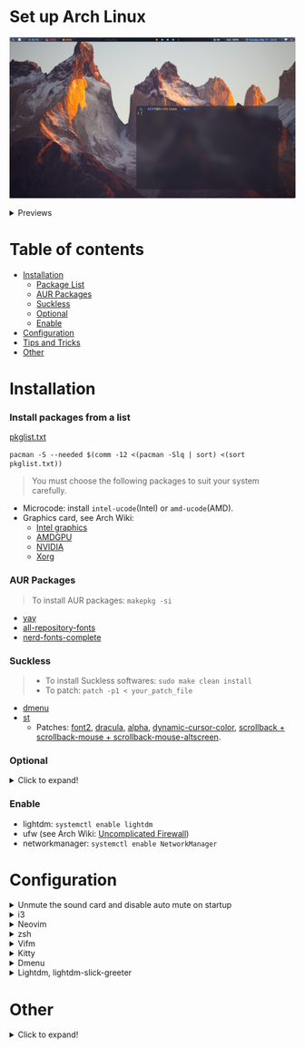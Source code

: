 # Set up Arch Linux

![](https://raw.githubusercontent.com/nguyenletientrien/Dotfiles/master/.github/qtile0.png)

<details>
  <summary>Previews</summary>

  - ***i3-wm, i3bar, pfetch, gotop.***
  ![](https://raw.githubusercontent.com/nguyenletientrien/Dotfiles/master/.github/i3.png)

  - ***Qtile, nvim, neofetch, gotop, rofi, conky, i3lock-color.***
  ![](https://raw.githubusercontent.com/nguyenletientrien/Dotfiles/master/.github/qtile1.png)
  ![](https://raw.githubusercontent.com/nguyenletientrien/Dotfiles/master/.github/qtile2.png)
  ![](https://raw.githubusercontent.com/nguyenletientrien/Dotfiles/master/.github/qtile3.png)
  ![](https://raw.githubusercontent.com/nguyenletientrien/Dotfiles/master/.github/qtile4.png)
  > [Download](https://github.com/nguyenletientrien/Wallpapers) Wallpapers.

</details>

# Table of contents

- [Installation](https://github.com/nguyenletientrien/Dotfiles#installation)
  - [Package List](https://github.com/nguyenletientrien/Dotfiles#install-packages-from-a-list)
  - [AUR Packages](https://github.com/nguyenletientrien/Dotfiles#aur-packages)
  - [Suckless](https://github.com/nguyenletientrien/Dotfiles#suckless)
  - [Optional](https://github.com/nguyenletientrien/Dotfiles#optional)
  - [Enable](https://github.com/nguyenletientrien/Dotfiles#enable)
- [Configuration](https://github.com/nguyenletientrien/Dotfiles#configuration)
- [Tips and Tricks](https://github.com/nguyenletientrien/Dotfiles#tips-and-tricks)
- [Other](https://github.com/nguyenletientrien/Dotfiles#other)

# Installation

### Install packages from a list
[pkglist.txt](https://github.com/nguyenletientrien/Dotfiles/blob/master/pkglist.txt)
```
pacman -S --needed $(comm -12 <(pacman -Slq | sort) <(sort pkglist.txt))
```
> You must choose the following packages to suit your system carefully.
- Microcode: install `intel-ucode`(Intel) or `amd-ucode`(AMD).
- Graphics card, see Arch Wiki:
  - [Intel graphics](https://wiki.archlinux.org/title/Intel_graphics)
  - [AMDGPU](https://wiki.archlinux.org/title/AMDGPU)
  - [NVIDIA](https://wiki.archlinux.org/title/NVIDIA)
  - [Xorg](https://wiki.archlinux.org/title/Xorg)

### AUR Packages
> To install AUR packages: `makepkg -si`
- [yay](https://aur.archlinux.org/packages/yay)
- [all-repository-fonts](https://aur.archlinux.org/packages/all-repository-fonts)
- [nerd-fonts-complete](https://aur.archlinux.org/packages/nerd-fonts-complete)

### Suckless
> - To install Suckless softwares: `sudo make clean install`
> - To patch: `patch -p1 < your_patch_file`
- [dmenu](https://tools.suckless.org/dmenu)
- [st](https://st.suckless.org)
  - Patches: [font2](https://st.suckless.org/patches/font2), [dracula](https://st.suckless.org/patches/dracula), [alpha](https://st.suckless.org/patches/alpha), [dynamic-cursor-color](https://st.suckless.org/patches/dynamic-cursor-color), [scrollback + scrollback-mouse + scrollback-mouse-altscreen](https://st.suckless.org/patches/scrollback).

### Optional
<details>
  <summary>Click to expand!</summary>
  
  > You should read the application documentation for more information on the Archwiki or the application main page.
  - Kdenlive
  - GIMP
  - Audacity
  - OBS
  - Simplescreenrecorder 
  - VirtualBox
  - Virt-Manager
    > - `pacman -S libvirt iptables-nft qemu virt-manager`
    > - `sudo systemctl start/enable libvirtd`
    > - `sudo usermod -G libvirt -a <username>`
  - LibreOffice 
    > *jre-openjdk* package is needed for LibreOffice Database.
  - conky
  - cmus
  - persepolis
  - onboard
  - xdotool
  - maim
  - acpi
  - pandoc
  - texlive-most
  - speedtest-cli
  - volumeicon
  - volnoti ([AUR](https://aur.archlinux.org/packages/volnoti))
  - shellcheck-bin ([AUR](https://aur.archlinux.org/packages/shellcheck-bin))
  - ttf-ms-fonts ([AUR](https://aur.archlinux.org/packages/ttf-ms-fonts))
  - teamviewer ([AUR](https://aur.archlinux.org/packages/teamviewer))
     > Note: If you use startx, you won't be able to open teamviewer
  - Powerline Fonts: [https://github.com/powerline/fonts](https://github.com/powerline/fonts)
</details>

### Enable
- lightdm: `systemctl enable lightdm`
- ufw (see Arch Wiki: [Uncomplicated Firewall](https://wiki.archlinux.org/title/Uncomplicated_Firewall))
- networkmanager: `systemctl enable NetworkManager`

# Configuration

<details>
  <summary>Unmute the sound card and disable auto mute on startup</summary>

  - Unmute:
  ```
  amixer sset Master unmute
  amixer sset Speaker unmute
  amixer sset Headphone unmute
  ```
  - Disable auto mute:
  ```
  amixer -c 0 sset "Auto-Mute Mode" Disabled
  ```
</details>

<details>
  <summary>i3</summary>

  - Copy ***i3*** folder to ***~/.config/***
  - Open ***i3/config*** file and edit for use!
  - See more: [i3-README.md](https://github.com/nguyenletientrien/Dotfiles/tree/master/.config/i3)
  - AutoTiling script: [https://github.com/nwg-piotr/autotiling](https://github.com/nwg-piotr/autotiling)
  - Set background with feh: `feh --bg-scale /path/to/picture`
</details>

<details>
  <summary>Neovim</summary>

  [See here.](https://github.com/nguyenletientrien/Dotfiles/tree/master/.github/NEOVIM.md)
</details>

<details>
  <summary>zsh</summary>

  - Copy ***zsh*** folder to ***~/.config/***
  - To use [zsh-autosuggestion](https://github.com/zsh-users/zsh-autosuggestions) and [zsh-syntax-highlighting](https://github.com/zsh-users/zsh-syntax-highlighting), git clone from repository into ***~/.config/zsh/plugins/***
    ```
    cd ~/.config/zsh/plugins
    ```
    ```
    git clone https://github.com/zsh-users/zsh-autosuggestions.git
    ```
    ```
    git clone https://github.com/zsh-users/zsh-syntax-highlighting.git
    ```
  - Install [Starship prompt](https://starship.rs) and copy ***starship.toml*** file to ***~/.config/***
    > Starship is available on the official repository.
</details>

<details>
  <summary>Vifm</summary>

  [See here.](https://github.com/nguyenletientrien/Dotfiles/tree/master/.github/VIFM.md)
</details>

<details>
  <summary>Kitty</summary>

  - Copy default config file to ***~/.config/***
  ```
  cp /usr/share/doc/kitty/kitty.conf /home/nltt/.config/kitty/
  ```
  - Configure
  ```
  line | config
  -----|---------------------------------------
     9 | font_family      FiraCode Nerd Font
    10 | bold_font        FiraCode Nerd Font Bold
    11 | italic_font      FiraCode Nerd Font Italic
    12 | bold_italic_font FiraCode Nerd Font Bold Italic
   762 | background_opacity 0.9
  ```
  - Theme: [Dracula](https://draculatheme.com/kitty), [TokyoNight](https://github.com/davidmathers/tokyo-night-kitty-theme)
</details>

<details>
  <summary>Dmenu</summary>

  - Edit *config.def.h*:
    - Font: `Hack Nerd Font`
    - Font size: `11`
    - Colors:
      ```
      [SchemeNorm] = { "#777c99", "#1a1b26" },
      [SchemeSel] = { "#0f0f14", "#7aa2f7" },
      ```
  - Edit *dmenu_run*
    - Add `-p "Run:"` after `dmenu "@"`
    - Example: `dmenu "$@" -p "Run:"`
</details>

<details>
  <summary>Lightdm, lightdm-slick-greeter</summary>

  #### Lightdm
  - Edit config file in ***/etc/lightdm/lightdm.conf***
  ```
  [Seat:*]
  .....
  greeter-session=lightdm-slick-greeter
  user-session=qtile
  #user-session=i3
  .....
  ```
  ##### lightdm-slick-greeter
  - Copy the picture you want to set background to ***/usr/share/backgrounds/***
  - Create slick-greeter.conf as /etc/lightdm/slick-greeter.conf and edit:
  ```
  [Greeter]
  background=/usr/share/backgrounds/<picture>
  ```
</details>

# Other

<details>
  <summary>Click to expand!</summary>

  ### Fonts
  - Roboto Mono (dunst)
  - sans (Qtile, [dwm](https://github.com/nguyenletientrien/dwm))
  - Ubuntu Nerd Font (Qtile, i3, [dwm](https://github.com/nguyenletientrien/dwm))
  - Fira Code (Kitty)
  - Hack Nerd Font (Alacritty, st, dmenu)
  
  ### Lxappearance
  - Arc Theme: [https://github.com/horst3180/Arc-theme](https://github.com/horst3180/Arc-theme)
  - Volantes Cursors: [https://www.gnome-look.org/p/1356095](https://www.gnome-look.org/p/1356095)
  - Tela circle icon theme: [https://www.gnome-look.org/p/1359276](https://www.gnome-look.org/p/1359276)
  
  ### Random color script for terminal
  - Install: [shell-color-scripts](https://aur.archlinux.org/packages/shell-color-scripts) (AUR)
  - Usage: add `colorscript random` to your **.zshrc** file.
  
  ### My Scripts
  [See here.](https://github.com/nguyenletientrien/Dotfiles/tree/master/.github/SCRIPTS.md)
</details>

